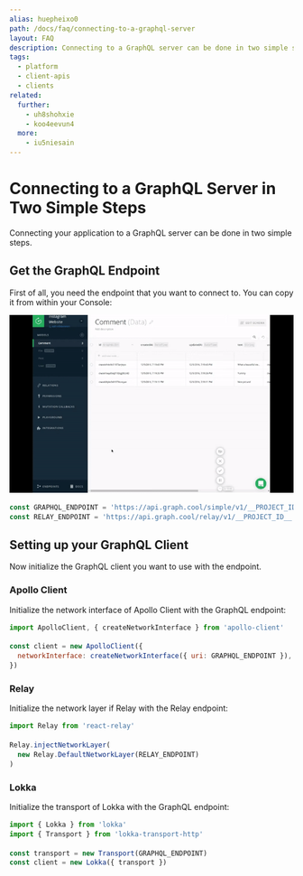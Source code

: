 ```yaml
---
alias: huepheixo0
path: /docs/faq/connecting-to-a-graphql-server
layout: FAQ
description: Connecting to a GraphQL server can be done in two simple steps with GraphQL clients like Apollo, Relay or Lokka.
tags:
  - platform
  - client-apis
  - clients
related:
  further:
    - uh8shohxie
    - koo4eevun4
  more:
    - iu5niesain
---
```


# Connecting to a GraphQL Server in Two Simple Steps

Connecting your application to a GraphQL server can be done in two simple steps.

## Get the GraphQL Endpoint

First of all, you need the endpoint that you want to connect to. You can copy it from within your Console:

![](./copy-endpoint.gif)

```js
const GRAPHQL_ENDPOINT = 'https://api.graph.cool/simple/v1/__PROJECT_ID__'
const RELAY_ENDPOINT = 'https://api.graph.cool/relay/v1/__PROJECT_ID__'
```

## Setting up your GraphQL Client

Now initialize the GraphQL client you want to use with the endpoint.

### Apollo Client

Initialize the network interface of Apollo Client with the GraphQL endpoint:

```js
import ApolloClient, { createNetworkInterface } from 'apollo-client'

const client = new ApolloClient({
  networkInterface: createNetworkInterface({ uri: GRAPHQL_ENDPOINT }),
})
```

<!-- GITHUB_EXAMPLE('Instagram Example with Apollo', 'https://github.com/graphcool-examples/react-apollo-instagram-example') -->

### Relay

Initialize the network layer if Relay with the Relay endpoint:

```js
import Relay from 'react-relay'

Relay.injectNetworkLayer(
  new Relay.DefaultNetworkLayer(RELAY_ENDPOINT)
)
```

<!-- GITHUB_EXAMPLE('Instagram Example with Relay', 'https://github.com/graphcool-examples/relay-apollo-instagram-example') -->

### Lokka

Initialize the transport of Lokka with the GraphQL endpoint:

```js
import { Lokka } from 'lokka'
import { Transport } from 'lokka-transport-http'

const transport = new Transport(GRAPHQL_ENDPOINT)
const client = new Lokka({ transport })
```

<!-- GITHUB_EXAMPLE('Todo Example with Lokka', 'https://github.com/graphcool-examples/react-lokka-todo-example') -->
